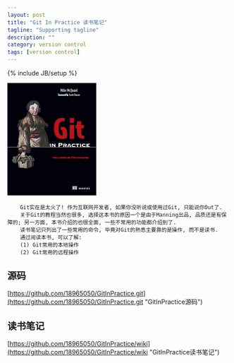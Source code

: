 ```yaml
---
layout: post
title: "Git In Practice 读书笔记"
tagline: "Supporting tagline"
description: ""
category: version control
tags: [version control]
---
```

{% include JB/setup %}

![Git-In-Practice](/assets/attachment/img/git-in-practice.png)

        Git实在是太火了! 作为互联网开发者, 如果你没听说或使用过Git, 只能说你Out了. 
        关于Git的教程当然也很多, 选择这本书的原因一个是由于Manning出品, 品质还是有保障的; 另一方面, 本书介绍的也很全面, 一些不常用的功能都介绍到了. 
        读书笔记只列出了一些常用的命令, 毕竟对Git的熟悉主要靠的是操作, 而不是读书. 
        通过阅读本书, 可以了解:
        (1) Git常用的本地操作
        (2) Git常用的远程操作
        
## 源码
[https://github.com/18965050/GitInPractice.git](https://github.com/18965050/GitInPractice.git "GitInPractice源码")


## 读书笔记
[https://github.com/18965050/GitInPractice/wiki](https://github.com/18965050/GitInPractice/wiki "GitInPractice读书笔记")           